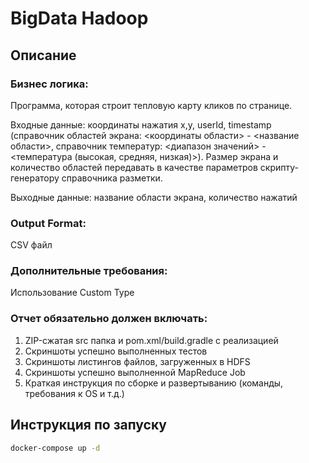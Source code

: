 # BigData Hadoop
## Описание
### Бизнес логика:
Программа, которая строит тепловую карту кликов по странице.

Входные данные: координаты нажатия x,y, userId, timestamp (справочник областей экрана: <координаты области> - <название области>, справочник температур: <диапазон значений> - <температура (высокая, средняя, низкая)>).
Размер экрана и количество областей передавать в качестве параметров скрипту-генератору справочника разметки.

Выходные данные: название области экрана, количество нажатий

### Output Format:
CSV файл

### Дополнительные требования:
Использование Custom Type

### Отчет обязательно должен включать:
1. ZIP-сжатая src папка и pom.xml/build.gradle с реализацией
2. Скриншоты успешно выполненных тестов
3. Скриншоты листингов файлов, загруженных в HDFS 
4. Скриншоты успешно выполненной MapReduce Job
5. Краткая инструкция по сборке и развертыванию (команды, требования к OS и т.д.)

## Инструкция по запуску
```bash
docker-compose up -d

```